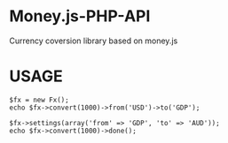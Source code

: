 Money.js-PHP-API
================

Currency coversion library based on money.js


USAGE
=====

	$fx = new Fx();
	echo $fx->convert(1000)->from('USD')->to('GDP');

	$fx->settings(array('from' => 'GDP', 'to' => 'AUD'));
	echo $fx->convert(1000)->done();